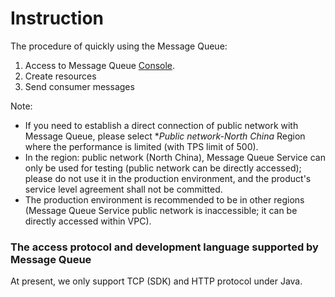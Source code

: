 # Instruction
The procedure of quickly using the Message Queue:

1. Access to Message Queue [Console](https://jcq-console.jdcloud.com/topics/).
2. Create resources
3. Send consumer messages</br>

 Note: 
 
 - If you need to establish a direct connection of public network with Message Queue, please select **Public network-North China* Region where the performance is limited (with TPS limit of 500).
 - In the region: public network (North China), Message Queue Service can only be used for testing (public network can be directly accessed); please do not use it in the production environment, and the product's service level agreement shall not be committed.
 - The production environment is recommended to be in other regions (Message Queue Service public network is inaccessible; it can be directly accessed within VPC).


### The access protocol and development language supported by Message Queue
At present, we only support TCP (SDK) and HTTP protocol under Java.
